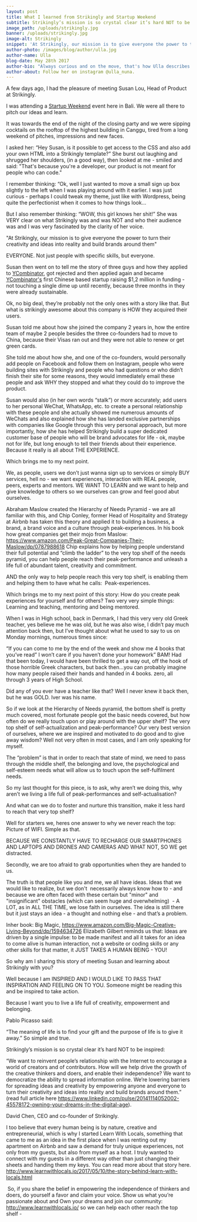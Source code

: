 ```yaml
---
layout: post
title: What I learned from Strikingly and Startup Weekend
subtitle: Strikingly’s mission is so crystal clear it’s hard NOT to be inspired
image_path: /uploads/strikingly.jpg
banner: /uploads/strikingly.jpg
image-alt: Strikingly
snippet: 'At Strikingly, our mission is to give everyone the power to turn their creativity and ideas into reality and build brands around them'
author-photo: /images/blog/author/ulla.jpg
author-name: Ulla
blog-date: May 28th 2017
author-bio: "Always curious and on the move, that's how Ulla describes herself. She is a passionate traveler and digital nomad and also the founder of Learn With Locals."
author-about: Follow her on instagram @ulla_nuna.
---
```



A few days ago, I had the pleasure of meeting Susan Lou, Head of Product at Strikingly.

I was attending a [Startup Weekend](http://startupweekend.org/) event here in Bali. We were all there to pitch our ideas and learn.

It was towards the end of the night of the closing party and we were sipping cocktails on the rooftop of the highest building in Canggu, tired from a long weekend of pitches, impressions and new faces.

I asked her: “Hey Susan, is it possible to get access to the CSS and also add your own HTML into a Strikingly template?” She burst out laughing and shrugged her shoulders, (in a good way), then looked at me - smiled and said: "That's because you're a developer, our product is not meant for people who can code."&nbsp;

I remember thinking: “Ok, well I just wanted to move a small sign up box slightly to the left when I was playing around with it earlier. I was just curious - perhaps I could tweak my theme, just like with Wordpress, being quite the perfectionist when it comes to how things look…

But I also remember thinking: “WOW, this girl knows her shit!” She was VERY clear on what Strikingly was and was NOT and who their audience was and I was very fascinated by the clarity of her voice.

"At Strikingly, our mission is to give everyone the power to turn their creativity and ideas into reality and build brands around them"

EVERYONE. Not just people with specific skills, but everyone.

Susan then went on to tell me the story of three guys and how they applied to [YCombinator​](http://www.ycombinator.com/), got rejected and then applied again and became [YCombinator's](http://www.ycombinator.com/) first Chinese based startup raising $1,2 million in funding - not touching a single dime up until recently, because three months in they were already sustainable.&nbsp;

Ok, no big deal, they’re probably not the only ones with a story like that. But what is strikingly awesome about this company is HOW they acquired their users.

Susan told me about how she joined the company 2 years in, how the entire team of maybe 2 people besides the three co-founders had to move to China, because their Visas ran out and they were not able to renew or get green cards.

She told me about how she, and one of the co-founders, would personally add people on Facebook and follow them on Instagram, people who were building sites with Strikingly and people who had questions or who didn’t finish their site for some reasons, they would immediately email these people and ask WHY they stopped and what they could do to improve the product.

Susan would also (in her own words “stalk”) or more accurately; add users to her personal WeChat, WhatsApp, etc. to create a personal relationship with these people and she actually showed me numerous amounts of WeChats and also explained how she has landed exclusive partnerships with companies like Google through this very personal approach, but more importantly, how she has helped Strikingly build a super dedicated customer base of people who will be brand advocates for life - ok, maybe not for life, but long enough to tell their friends about their experience. Because it really is all about THE EXPERIENCE.

Which brings me to my next point.

We, as people, users we don’t just wanna sign up to services or simply BUY services, hell no - we want experiences, interaction with REAL people, peers, experts and mentors. WE WANT TO LEARN and we want to help and give knowledge to others so we ourselves can grow and feel good abut ourselves.

Abraham Maslow created the Hierarchy of Needs Pyramid - we are all familiar with this, and Chip Conley, former Head of Hospitality and Strategy at Airbnb has taken this theory and applied it to building a business, a brand, a brand voice and a culture through peak-experiences. In his book how great companies get their mojo from Maslow: https://www.amazon.com/Peak-Great-Companies-Their-Maslow/dp/0787988618 Chip explains how by helping people understand their full potential and “climb the ladder” to the very top shelf of the needs pyramid, you can help people reach their peak-performance and unleash a life full of abundant talent, creativity and commitment.&nbsp;

AND the only way to help people reach this very top shelf, is enabling them and helping them to have what he calls:&nbsp; Peak-experiences.

Which brings me to my next point of this story: How do you create peak experiences for yourself and for others? Two very very simple things: Learning and teaching, mentoring and being mentored.

When I was in High school, back in Denmark, I had this very very old Greek teacher, yes believe me he was old, but he was also wise, I didn’t pay much attention back then, but I’ve thought about what he used to say to us on Monday mornings, numerous times since:&nbsp;

“If you can come to me by the end of the week and show me 4 books that you’ve read” I won’t care if you haven’t done your homework” BAM! Had that been today, I would have been thrilled to get a way out, off the hook of those horrible Greek characters, but back then…you can probably imagine how many people raised their hands and handed in 4 books. zero, all through 3 years of High School.&nbsp;

Did any of you ever have a teacher like that? Well I never knew it back then, but he was GOLD. Iver was his name.

So if we look at the Hierarchy of Needs pyramid, the bottom shelf is pretty much covered, most fortunate people got the basic needs covered, but how often do we really touch upon or play around with the upper shelf? The very top shelf of self-actualization and peak-performance? Our very best version of ourselves, where we are inspired and motivated to do good and to give away wisdom? Well not very often in most cases, and I am only speaking for myself.

The “problem” is that in order to reach that state of mind, we need to pass through the middle shelf, the belonging and love, the psychological and self-esteem needs what will allow us to touch upon the self-fulfilment needs.

So my last thought for this piece, is to ask, why aren’t we doing this, why aren’t we living a life full of peak-performances and self-actualisation?

And what can we do to foster and nurture this transition, make it less hard to reach that very top shelf?

Well for starters we, heres one answer to why we never reach the top: Picture of WIFI. Simple as that.&nbsp;

BECAUSE WE CONSTANTLY HAVE TO RECHARGE OUR SMARTPHONES AND LAPTOPS AND DRONES AND CAMERAS AND WHAT NOT, SO WE get distracted.

Secondly, we are too afraid to grab opportunities when they are handed to us.

The truth is that people like you and me, we all have ideas. Ideas that we would like to realize, but we don't&nbsp; necessarily always know how to - and because we are often faced with these certain but "minor" and "insignificant" obstacles (which can seem huge and overwhelming)&nbsp; - A LOT, as in ALL THE TIME, we lose faith in ourselves. The idea is still there but it just stays an idea - a thought and nothing else - and that’s a problem.&nbsp;

Inher book: Big Magic, https://www.amazon.com/Big-Magic-Creative-Living-Beyond/dp/1594634726 Elizabeth Gilbert reminds us that: Ideas are driven by a single impulse: to be made manifest and all it takes for an idea to come alive is human interaction, not a website or coding skills or any other skills for that matter, it JUST TAKES A HUMAN BEING - YOU!

So why am I sharing this story of meeting Susan and learning about Strikingly with you?

Well because I am INSPIRED AND I WOULD LIKE TO PASS THAT INSPIRATION AND FEELING ON TO YOU. Someone might be reading this and be inspired to take action.

Because I want you to live a life full of creativity, empowerment and belonging.

Pablo Picasso said:&nbsp;

“The meaning of life is to find your gift and the purpose of life is to give it away.” So simple and true.

Strikingly’s mission is so crystal clear it’s hard NOT to be inspired:&nbsp;

“We want to reinvent people’s relationship with the Internet to encourage a world of creators and of contributors. How will we help drive the growth of the creative thinkers and doers, and enable their independence? We want to democratize the ability to spread information online. We’re lowering barriers for spreading ideas and creativity by empowering anyone and everyone to turn their creativity and ideas into reality and build brands around them.” (read full article here https://www.linkedin.com/pulse/20141114052002-45578172-owning-your-dreams-in-the-digital-age).

David Chen, CEO and co-founder of Strikingly.

I too believe that every human being is by nature, creative and entrepreneurial, which is why I started Learn With Locals, something that came to me as an idea in the first place when I was renting out my apartment on Airbnb and saw a demand for truly unique experiences, not only from my guests, but also from myself as a host. I truly wanted to connect with my guests in a different way other than just changing their sheets and handing them my keys. You can read more about that story here. http://www.learnwithlocals.io/2017/05/10/the-story-behind-learn-with-locals.html

&nbsp;So, if you share the belief in empowering the independence of thinkers and doers, do yourself a favor and claim your voice. Show us what you’re passionate about and Own your dreams and join our community: http://www.learnwithlocals.io/ so we can help each other reach the top shelf -